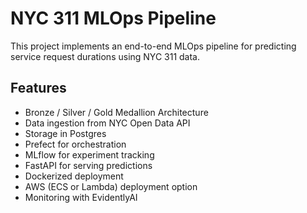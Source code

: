 # NYC 311 MLOps Pipeline

This project implements an end-to-end MLOps pipeline for predicting service request durations using NYC 311 data.

## Features
- Bronze / Silver / Gold Medallion Architecture
- Data ingestion from NYC Open Data API
- Storage in Postgres
- Prefect for orchestration
- MLflow for experiment tracking
- FastAPI for serving predictions
- Dockerized deployment
- AWS (ECS or Lambda) deployment option
- Monitoring with EvidentlyAI

